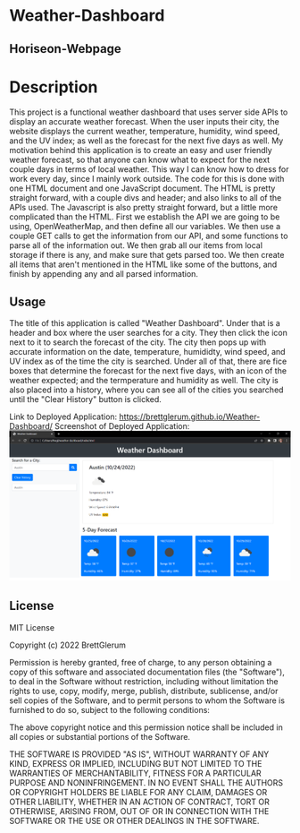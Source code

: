 # Weather-Dashboard

## Horiseon-Webpage

# Description

This project is a functional weather dashboard that uses server side APIs to display an accurate weather forecast. When the user inputs their city, the website displays the current weather, temperature, humidity, wind speed, and the UV index; as well as the forecast for the next five days as well. My motivation behind this application is to create an easy and user friendly weather forecast, so that anyone can know what to expect for the next couple days in terms of local weather. This way I can know how to dress for work every day, since I mainly work outside. The code for this is done with one HTML document and one JavaScript document. The HTML is pretty straight forward, with a couple divs and header; and also links to all of the APIs used. The Javascript is also pretty straight forward, but a little more complicated than the HTML. First we establish the API we are going to be using, OpenWeatherMap, and then define all our variables. We then use a couple GET calls to get the information from our API, and some functions to parse all of the information out. We then grab all our items from local storage if there is any, and make sure that gets parsed too. We then create all items that aren't mentioned in the HTML like some of the buttons, and finish by appending any and all parsed information.

## Usage

The title of this application is called "Weather Dashboard". Under that is a header and box where the user searches for a city. They then click the icon next to it to search the forecast of the city. The city then pops up with accurate information on the date, temperature, humididty, wind speed, and UV index as of the time the city is searched. Under all of that, there are fice boxes that determine the forecast for the next five days, with an icon of the weather expected; and the termperature and humidity as well. The city is also placed into a history, where you can see all of the cities you searched until the "Clear History" button is clicked.

Link to Deployed Application: https://brettglerum.github.io/Weather-Dashboard/ 
Screenshot of Deployed Application: ![screenshot](https://github.com/BrettGlerum/Weather-Dashboard/blob/main/assets/images/Screenshot%20(11).png)
## License

MIT License

Copyright (c) 2022 BrettGlerum

Permission is hereby granted, free of charge, to any person obtaining a copy
of this software and associated documentation files (the "Software"), to deal
in the Software without restriction, including without limitation the rights
to use, copy, modify, merge, publish, distribute, sublicense, and/or sell
copies of the Software, and to permit persons to whom the Software is
furnished to do so, subject to the following conditions:

The above copyright notice and this permission notice shall be included in all
copies or substantial portions of the Software.

THE SOFTWARE IS PROVIDED "AS IS", WITHOUT WARRANTY OF ANY KIND, EXPRESS OR
IMPLIED, INCLUDING BUT NOT LIMITED TO THE WARRANTIES OF MERCHANTABILITY,
FITNESS FOR A PARTICULAR PURPOSE AND NONINFRINGEMENT. IN NO EVENT SHALL THE
AUTHORS OR COPYRIGHT HOLDERS BE LIABLE FOR ANY CLAIM, DAMAGES OR OTHER
LIABILITY, WHETHER IN AN ACTION OF CONTRACT, TORT OR OTHERWISE, ARISING FROM,
OUT OF OR IN CONNECTION WITH THE SOFTWARE OR THE USE OR OTHER DEALINGS IN THE
SOFTWARE.
